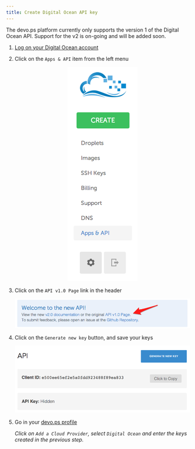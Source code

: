 ```yaml
---
title: Create Digital Ocean API key
---
```


The devo.ps platform currently only supports the version 1 of the Digital Ocean API. Support for the v2 is on-going and will be added soon.

1. [Log on your Digital Ocean account](https://www.digitalocean.com/login)

1. Click on the `Apps & API` item from the left menu

    <p align='center'><img src='/images/digitalocean_api_menu.png' alt='Digital Ocean menu' /></p>

1. Click on the `API v1.0 Page` link in the header

    <p align='center'><img src='/images/digitalocean_api_v1.png' alt='Digital Ocean API v1.0' /></p>

1. Click on the `Generate new key` button, and save your keys

    <p align='center'><img src='/images/digitalocean_api_create.png' alt='Digital Ocean generate API key' /></p>

1. Go in your [devo.ps profile](https://app.devo.ps/#/user/profile)

    <em>Click on `Add a Cloud Provider`, select `Digital Ocean` and enter the keys created in the previous step.</em>


